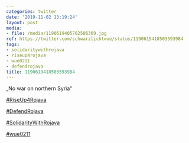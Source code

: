 ```yaml
---
categories: twitter
date: '2019-11-02 13:19:24'
layout: post
media:
- file: /media/1190619405702586369.jpg
ref: https://twitter.com/schwarzlichtwue/status/1190619418503593984
tags:
- solidaritywithrojava
- riseup4rojava
- wue0211
- defendrojava
title: 1190619418503593984
---
```

„No war on northern Syria“

[#RiseUp4Rojava](/t/riseup4rojava)

[#DefendRojava](/t/defendrojava)

[#SolidarityWithRojava](/t/solidaritywithrojava)

[#wue0211](/t/wue0211) 